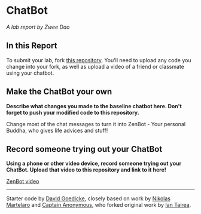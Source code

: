 # ChatBot

*A lab report by Zwee Dao*

## In this Report

To submit your lab, fork [this repository](https://github.com/FAR-Lab/IDD-Fa18-Lab6). You'll need to upload any code you change into your fork, as well as upload a video of a friend or classmate using your chatbot.

## Make the ChatBot your own

**Describe what changes you made to the baseline chatbot here. Don't forget to push your modified code to this repository.**

Change most of the chat messages to turn it into ZenBot - Your personal Buddha, who gives life advices and stuff!

## Record someone trying out your ChatBot

**Using a phone or other video device, record someone trying out your ChatBot. Upload that video to this repository and link to it here!**

[ZenBot video](https://youtu.be/YJYNG7SDJJY)

---
Starter code by [David Goedicke](mailto:da.goedicke@gmail.com), closely based on work by [Nikolas Martelaro](mailto:nmartelaro@gmail.com) and [Captain Anonymous](https://codepen.io/anon/pen/PEVYXz), who forked original work by [Ian Tairea](https://codepen.io/mrtairea/pen/yJapwv).
